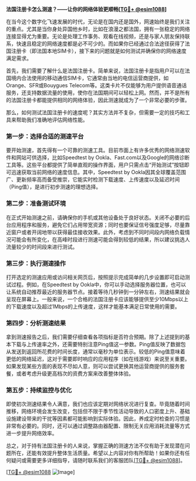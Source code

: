 **法国注册卡怎么测速？——让你的网络体验更顺畅[[TG💪+ @esim1088](https://t.me/s/esim1088)]**

在当今这个数字化飞速发展的时代，无论是在国内还是国外，网速始终是我们关注的重点。尤其是当你身处异国他乡时，比如在浪漫之都法国，拥有一张稳定的网络连接显得尤为重要。无论是处理工作事务、观看在线视频，还是与家人朋友保持联系，快速且稳定的网络速度都是必不可少的。而如果你已经通过合法途径获得了法国注册卡（即法国本地SIM卡），接下来的问题就是如何测试并确保你的网络速度满足需求。

首先，我们需要了解什么是法国注册卡。简单来说，法国注册卡是指用户可以在法国境内合法使用的移动通信SIM卡，它通常由当地的电信运营商提供，如Orange、SFR或Bouygues Telecom等。这类卡片不仅能够为用户提供语音通话服务，还支持数据流量的使用，使你在法国期间可以轻松上网。然而，并不是所有的法国注册卡都能提供相同的网络体验，因此测速就成为了一个非常必要的步骤。

那么，如何测试法国注册卡的速度呢？其实方法并不复杂，但需要一定的技巧和工具来帮助我们准确地评估网络性能。

### 第一步：选择合适的测速平台

要开始测速，首先得有一个可靠的测速工具。目前市面上有许多优秀的网络测速软件和网站可供选择，比如Speedtest by Ookla、Fast.com以及Google的网络诊断工具等。这些平台都提供了简单直观的操作界面，用户只需点击“开始测试”按钮即可迅速获取当前网络的速度信息。其中，Speedtest by Ookla因其全球覆盖范围广、更新频率高而备受推崇，它能实时检测下载速度、上传速度以及延迟时间（Ping值），是进行初步测速的理想选择。

### 第二步：准备测试环境

在正式开始测速之前，请确保你的手机或其他设备处于良好状态。关闭不必要的后台应用程序和服务，避免它们占用带宽资源；同时也要保证信号强度足够，尽量靠近窗户或者开阔地带以获得最佳接收效果。此外，考虑到不同时间段内网络负载情况可能会有所变化，在高峰时段进行测速可能会得到较低的结果，所以建议挑选人流量较少的时间段来进行测试。

### 第三步：执行测速操作

打开选定的测速应用或访问相关网页后，按照提示完成简单的几步设置即可启动测试过程。例如，在Speedtest by Ookla中，你可以手动选择服务器位置，也可以让系统自动推荐最近的服务器节点。接着等待几秒钟到一分钟左右，测速结果就会呈现在屏幕上。一般来说，一个合格的法国注册卡应该能够提供至少10Mbps以上的下载速度以及超过1Mbps的上传速度，这样才能基本满足日常使用的需要。

### 第四步：分析测速结果

拿到测速报告之后，我们需要仔细查看各项指标是否符合预期。除了上述提到的基本下载与上传速率之外，还需要特别注意Ping值这一参数。Ping值反映了数据包从发送到返回所花费的时间长度，通常以毫秒为单位表示。较低的Ping值意味着更低的网络延迟，这对于需要即时响应的应用程序（如在线游戏）来说至关重要。如果发现某些方面的表现不尽如人意，则可以尝试更换其他运营商提供的服务套餐，或者考虑升级更高档次的资费方案来改善整体体验。

### 第五步：持续监控与优化

即使初次测速结果令人满意，我们也应该定期对网络状况进行复查。毕竟随着时间推移，网络环境会发生改变，包括但不限于季节性活动导致的人口密度上升、基础设施建设带来的干扰等因素都可能影响到实际体验。因此，养成定时检查的习惯是非常有必要的。同时，还可以通过调整路由器配置、限制无关应用消耗流量等方式进一步提升网络效率。

总之，对于持有法国注册卡的人来说，掌握正确的测速方法不仅有助于发现潜在问题所在，还能有效提升整体生活质量。希望以上内容对你有所帮助！如果你还有任何疑问或需要更多详细指导，请随时联系我们的客服团队[[TG💪+ @esim1088](https://t.me/s/esim1088)]。

[[TG💪+ @esim1088](https://t.me/s/esim1088) ![Image](https://i.postimg.cc/4NQfJmqS/Snipaste-2025-05-13-00-14-12.png)]